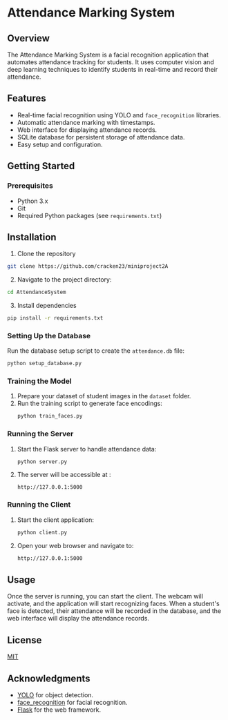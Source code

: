 
# Attendance Marking System

## Overview

The Attendance Marking System is a facial recognition application that automates attendance tracking for students. It uses computer vision and deep learning techniques to identify students in real-time and record their attendance.


## Features

- Real-time facial recognition using YOLO and `face_recognition` libraries.
- Automatic attendance marking with timestamps.
- Web interface for displaying attendance records.
- SQLite database for persistent storage of attendance data.
- Easy setup and configuration.

## Getting Started

### Prerequisites

- Python 3.x
- Git
- Required Python packages (see `requirements.txt`)


## Installation

1. Clone the repository

```bash
git clone https://github.com/cracken23/miniproject2A
```
2. Navigate to the project directory:
```bash
cd AttendanceSystem
```
3. Install dependencies
```bash
pip install -r requirements.txt
```


### Setting Up the Database

 Run the database setup script to create the `attendance.db` file:
   ```bash
   python setup_database.py
```


### Training the Model

1. Prepare your dataset of student images in the `dataset` folder.
2. Run the training script to generate face encodings:
   ```bash
   python train_faces.py
   ```

### Running the Server

1. Start the Flask server to handle attendance data:
   ```bash
   python server.py
    ```
2. The server will be accessible at :
   ```arduino
   http://127.0.0.1:5000
   ```

### Running the Client

1. Start the client application:
   ```bash
   python client.py
   ```
2. Open your web browser and navigate to:
    ```bash
    http://127.0.0.1:5000
    ```



   



## Usage

Once the server is running, you can start the client. The webcam will activate, and the application will start recognizing faces. When a student's face is detected, their attendance will be recorded in the database, and the web interface will display the attendance records.



## License

[MIT](https://choosealicense.com/licenses/mit/)

## Acknowledgments

- [YOLO](https://github.com/AlexeyAB/darknet) for object detection.
- [face_recognition](https://github.com/ageitgey/face_recognition) for facial recognition.
- [Flask](https://flask.palletsprojects.com/) for the web framework.
